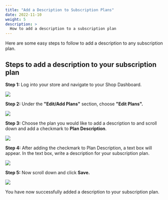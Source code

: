 ```yaml
---
title: "Add a Description to Subscription Plans"
date: 2022-11-10
weight: 5
description: >
  How to add a description to a subscription plan
---
```


Here are some easy steps to follow to add a description to any subscription plan.

## Steps to add a description to your subscription plan

**Step 1:** Log into your store and navigate to your Shop Dashboard.

![](https://i.imgur.com/rhqAnzF.png)

**Step 2:** Under the **"Edit/Add Plans"** section, choose **"Edit Plans".**

![](https://i.imgur.com/6bxQUW9.png)

**Step 3:** Choose the plan you would like to add a description to and scroll down and add a checkmark to **Plan Description**.

![](https://i.imgur.com/NAq66e4.png)

**Step 4:** After adding the checkmark to Plan Description, a text box will appear. In the text box, write a description for your subscription plan.

![](https://i.imgur.com/uEe8WFW.png)

**Step 5:** Now scroll down and click **Save.**

![](https://i.imgur.com/4v3NwK8.png)

You have now successfully added a description to your subscription plan.